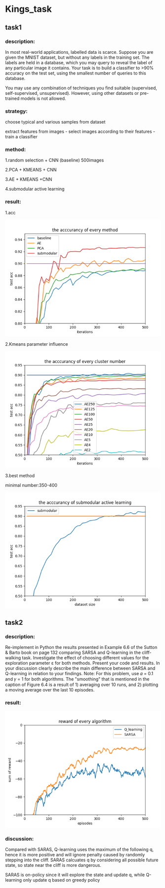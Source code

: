 # Kings_task
## task1
### description: 
In most real-world applications, labelled data is scarce. Suppose you are given the MNIST dataset, but without any labels in the training set. The labels are held in a database,
which you may query to reveal the label of any particular image it contains. Your task is to build a classifier
to >90% accuracy on the test set, using the smallest number of queries to this database.

You may use any combination of techniques you find suitable (supervised, self-supervised, unsupervised).
However, using other datasets or pre-trained models is not allowed.

### strategy:
choose typical and various samples from dataset

extract features from images - select images according to their features - train a classifier

### method:
1.random selection + CNN (baseline) 500images

2.PCA + KMEANS + CNN

3.AE + KMEANS +CNN

4.submodular active learning

### result:
1.acc

![test_acc](https://github.com/zixichen007115/Kings_task/blob/main/method_acc.png "the acccurancy of every method")

2.Kmeans parameter influence

![test_acc](https://github.com/zixichen007115/Kings_task/blob/main/cluster_acc.png "the acccurancy of every cluster number")


3.best method

minimal number:350-400

![test_acc](https://github.com/zixichen007115/Kings_task/blob/main/best.png "best method")

## task2
### description: 
Re-implement in Python the results presented in Example 6.6 of the Sutton & Barto book on page 132
comparing SARSA and Q-learning in the cliff-walking task. Investigate the effect of choosing different values
for the exploration parameter ε for both methods. Present your code and results. In your discussion clearly
describe the main difference between SARSA and Q-learning in relation to your findings.
Note: For this problem, use 𝛼 = 0.1 and 𝛾 = 1 for both algorithms. The "smoothing" that is mentioned in the
caption of Figure 6.4 is a result of 1) averaging over 10 runs, and 2) plotting a moving average over the last
10 episodes.

### result:

![test_acc](https://github.com/zixichen007115/Kings_task/blob/main/reward.png "the acccurancy of every cluster number")

### discussion:
Compared with SARAS, Q-learning uses the maximum of the following q, hence it is more positive and will ignore penalty caused by randomly stepping into the cliff.
SARAS calcuates q by considering all possible future state, so state near the cliff is more dangerous.

SARAS is on-policy since it will explore the state and update q, while Q-learning only update q based on greedy policy
